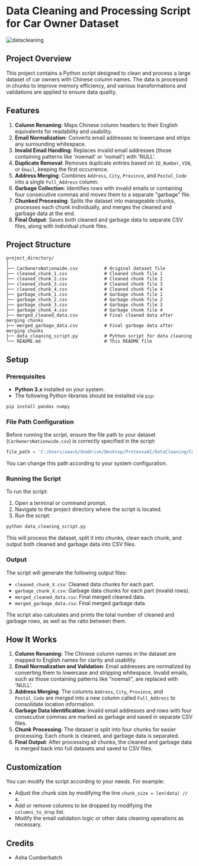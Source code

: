 # Data Cleaning and Processing Script for Car Owner Dataset
![datacleaning](datacleaning.jpg)

## Project Overview

This project contains a Python script designed to clean and process a large dataset of car owners with Chinese column names. The data is processed in chunks to improve memory efficiency, and various transformations and validations are applied to ensure data quality.

## Features

1. **Column Renaming**: Maps Chinese column headers to their English equivalents for readability and usability.
2. **Email Normalization**: Converts email addresses to lowercase and strips any surrounding whitespace.
3. **Invalid Email Handling**: Replaces invalid email addresses (those containing patterns like 'noemail' or 'nomail') with 'NULL'.
4. **Duplicate Removal**: Removes duplicate entries based on `ID_Number`, `VIN`, or `Email`, keeping the first occurrence.
5. **Address Merging**: Combines `Address`, `City`, `Province`, and `Postal_Code` into a single `Full_Address` column.
6. **Garbage Collection**: Identifies rows with invalid emails or containing four consecutive commas and moves them to a separate "garbage" file.
7. **Chunked Processing**: Splits the dataset into manageable chunks, processes each chunk individually, and merges the cleaned and garbage data at the end.
8. **Final Output**: Saves both cleaned and garbage data to separate CSV files, along with individual chunk files.

## Project Structure

```
project_directory/
│
├── CarOwnersNationwide.csv          # Original dataset file
├── cleaned_chunk_1.csv              # Cleaned chunk file 1
├── cleaned_chunk_2.csv              # Cleaned chunk file 2
├── cleaned_chunk_3.csv              # Cleaned chunk file 3
├── cleaned_chunk_4.csv              # Cleaned chunk file 4
├── garbage_chunk_1.csv              # Garbage chunk file 1
├── garbage_chunk_2.csv              # Garbage chunk file 2
├── garbage_chunk_3.csv              # Garbage chunk file 3
├── garbage_chunk_4.csv              # Garbage chunk file 4
├── merged_cleaned_data.csv          # Final cleaned data after merging chunks
├── merged_garbage_data.csv          # Final garbage data after merging chunks
├── data_cleaning_script.py          # Python script for data cleaning
└── README.md                        # This README file
```

## Setup

### Prerequisites

- **Python 3.x** installed on your system.
- The following Python libraries should be installed via `pip`:

```bash
pip install pandas numpy
```

### File Path Configuration

Before running the script, ensure the file path to your dataset (`CarOwnersNationwide.csv`) is correctly specified in the script:

```python
file_path = 'C:/Users/aaack/OneDrive/Desktop/ProtexxaAI/DataCleaning/CarOwnersNationwide.csv'
```

You can change this path according to your system configuration.

### Running the Script

To run the script:

1. Open a terminal or command prompt.
2. Navigate to the project directory where the script is located.
3. Run the script:

```bash
python data_cleaning_script.py
```

This will process the dataset, split it into chunks, clean each chunk, and output both cleaned and garbage data into CSV files.

### Output

The script will generate the following output files:
- `cleaned_chunk_X.csv`: Cleaned data chunks for each part.
- `garbage_chunk_X.csv`: Garbage data chunks for each part (invalid rows).
- `merged_cleaned_data.csv`: Final merged cleaned data.
- `merged_garbage_data.csv`: Final merged garbage data.

The script also calculates and prints the total number of cleaned and garbage rows, as well as the ratio between them.

## How It Works

1. **Column Renaming**: The Chinese column names in the dataset are mapped to English names for clarity and usability.
2. **Email Normalization and Validation**: Email addresses are normalized by converting them to lowercase and stripping whitespace. Invalid emails, such as those containing patterns like "noemail", are replaced with 'NULL'.
3. **Address Merging**: The columns `Address`, `City`, `Province`, and `Postal_Code` are merged into a new column called `Full_Address` to consolidate location information.
4. **Garbage Data Identification**: Invalid email addresses and rows with four consecutive commas are marked as garbage and saved in separate CSV files.
5. **Chunk Processing**: The dataset is split into four chunks for easier processing. Each chunk is cleaned, and garbage data is separated.
6. **Final Output**: After processing all chunks, the cleaned and garbage data is merged back into full datasets and saved to CSV files.

## Customization

You can modify the script according to your needs. For example:
- Adjust the chunk size by modifying the line `chunk_size = len(data) // 4`.
- Add or remove columns to be dropped by modifying the `columns_to_drop` list.
- Modify the email validation logic or other data cleaning operations as necessary.

## Credits
- Asha Cumberbatch

